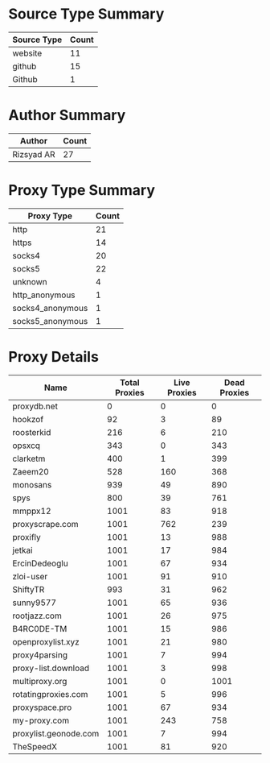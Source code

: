 # Source Type Summary

| Source Type | Count |
|-------------|-------|
| website | 11 |
| github | 15 |
| Github | 1 |


# Author Summary

| Author | Count |
|--------|-------|
| Rizsyad AR | 27 |


# Proxy Type Summary

| Proxy Type | Count |
|------------|-------|
| http | 21 |
| https | 14 |
| socks4 | 20 |
| socks5 | 22 |
| unknown | 4 |
| http_anonymous | 1 |
| socks4_anonymous | 1 |
| socks5_anonymous | 1 |


# Proxy Details

| Name | Total Proxies | Live Proxies | Dead Proxies |
|------|---------------|--------------|---------------|
| proxydb.net | 0 | 0 | 0 |
| hookzof | 92 | 3 | 89 |
| roosterkid | 216 | 6 | 210 |
| opsxcq | 343 | 0 | 343 |
| clarketm | 400 | 1 | 399 |
| Zaeem20 | 528 | 160 | 368 |
| monosans | 939 | 49 | 890 |
| spys | 800 | 39 | 761 |
| mmppx12 | 1001 | 83 | 918 |
| proxyscrape.com | 1001 | 762 | 239 |
| proxifly | 1001 | 13 | 988 |
| jetkai | 1001 | 17 | 984 |
| ErcinDedeoglu | 1001 | 67 | 934 |
| zloi-user | 1001 | 91 | 910 |
| ShiftyTR | 993 | 31 | 962 |
| sunny9577 | 1001 | 65 | 936 |
| rootjazz.com | 1001 | 26 | 975 |
| B4RC0DE-TM | 1001 | 15 | 986 |
| openproxylist.xyz | 1001 | 21 | 980 |
| proxy4parsing | 1001 | 7 | 994 |
| proxy-list.download | 1001 | 3 | 998 |
| multiproxy.org | 1001 | 0 | 1001 |
| rotatingproxies.com | 1001 | 5 | 996 |
| proxyspace.pro | 1001 | 67 | 934 |
| my-proxy.com | 1001 | 243 | 758 |
| proxylist.geonode.com | 1001 | 7 | 994 |
| TheSpeedX | 1001 | 81 | 920 |
